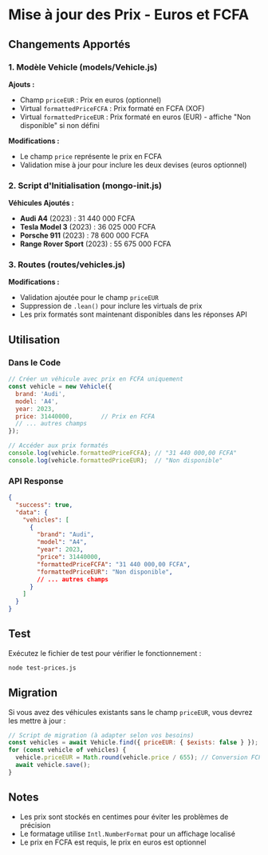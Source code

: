 # Mise à jour des Prix - Euros et FCFA

## Changements Apportés

### 1. Modèle Vehicle (models/Vehicle.js)

**Ajouts :**
- Champ `priceEUR` : Prix en euros (optionnel)
- Virtual `formattedPriceFCFA` : Prix formaté en FCFA (XOF)
- Virtual `formattedPriceEUR` : Prix formaté en euros (EUR) - affiche "Non disponible" si non défini

**Modifications :**
- Le champ `price` représente le prix en FCFA
- Validation mise à jour pour inclure les deux devises (euros optionnel)

### 2. Script d'Initialisation (mongo-init.js)

**Véhicules Ajoutés :**
- **Audi A4** (2023) : 31 440 000 FCFA
- **Tesla Model 3** (2023) : 36 025 000 FCFA  
- **Porsche 911** (2023) : 78 600 000 FCFA
- **Range Rover Sport** (2023) : 55 675 000 FCFA

### 3. Routes (routes/vehicles.js)

**Modifications :**
- Validation ajoutée pour le champ `priceEUR`
- Suppression de `.lean()` pour inclure les virtuals de prix
- Les prix formatés sont maintenant disponibles dans les réponses API

## Utilisation

### Dans le Code

```javascript
// Créer un véhicule avec prix en FCFA uniquement
const vehicle = new Vehicle({
  brand: 'Audi',
  model: 'A4',
  year: 2023,
  price: 31440000,        // Prix en FCFA
  // ... autres champs
});

// Accéder aux prix formatés
console.log(vehicle.formattedPriceFCFA); // "31 440 000,00 FCFA"
console.log(vehicle.formattedPriceEUR);  // "Non disponible"
```

### API Response

```json
{
  "success": true,
  "data": {
    "vehicles": [
      {
        "brand": "Audi",
        "model": "A4",
        "year": 2023,
        "price": 31440000,
        "formattedPriceFCFA": "31 440 000,00 FCFA",
        "formattedPriceEUR": "Non disponible",
        // ... autres champs
      }
    ]
  }
}
```

## Test

Exécutez le fichier de test pour vérifier le fonctionnement :

```bash
node test-prices.js
```

## Migration

Si vous avez des véhicules existants sans le champ `priceEUR`, vous devrez les mettre à jour :

```javascript
// Script de migration (à adapter selon vos besoins)
const vehicles = await Vehicle.find({ priceEUR: { $exists: false } });
for (const vehicle of vehicles) {
  vehicle.priceEUR = Math.round(vehicle.price / 655); // Conversion FCFA vers EUR
  await vehicle.save();
}
```

## Notes

- Les prix sont stockés en centimes pour éviter les problèmes de précision
- Le formatage utilise `Intl.NumberFormat` pour un affichage localisé
- Le prix en FCFA est requis, le prix en euros est optionnel 